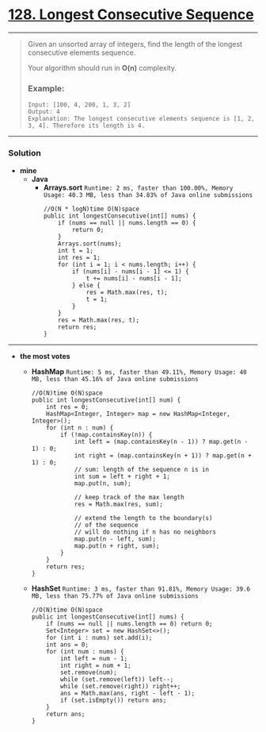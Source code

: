 # [128. Longest Consecutive Sequence](https://leetcode.com/problems/longest-consecutive-sequence/)
---

> Given an unsorted array of integers, find the length of the longest consecutive elements sequence.
>
> Your algorithm should run in **O(n)** complexity.
>
> ### Example:
> ```
> Input: [100, 4, 200, 1, 3, 2]
> Output: 4
> Explanation: The longest consecutive elements sequence is [1, 2, 3, 4]. Therefore its length is 4.
> ```

---

### Solution
* **mine**
  * **Java**
    * **Arrays.sort** `Runtime: 2 ms, faster than 100.00%, Memory Usage: 40.3 MB, less than 34.83% of Java online submissions`
      ```
      //O(N * logN)time O(N)space
      public int longestConsecutive(int[] nums) {
          if (nums == null || nums.length == 0) {
              return 0;
          }
          Arrays.sort(nums);
          int t = 1;
          int res = 1;
          for (int i = 1; i < nums.length; i++) {
              if (nums[i] - nums[i - 1] <= 1) {
                  t += nums[i] - nums[i - 1];
              } else {
                  res = Math.max(res, t);
                  t = 1;
              }
          }
          res = Math.max(res, t);
          return res;
      }
      ```

---


* **the most votes**
  * **HashMap** `Runtime: 5 ms, faster than 49.11%, Memory Usage: 40 MB, less than 45.16% of Java online submissions`
    ```
    //O(N)time O(N)space
    public int longestConsecutive(int[] num) {
        int res = 0;
        HashMap<Integer, Integer> map = new HashMap<Integer, Integer>();
        for (int n : num) {
            if (!map.containsKey(n)) {
                int left = (map.containsKey(n - 1)) ? map.get(n - 1) : 0;
                int right = (map.containsKey(n + 1)) ? map.get(n + 1) : 0;
                // sum: length of the sequence n is in
                int sum = left + right + 1;
                map.put(n, sum);

                // keep track of the max length 
                res = Math.max(res, sum);

                // extend the length to the boundary(s)
                // of the sequence
                // will do nothing if n has no neighbors
                map.put(n - left, sum);
                map.put(n + right, sum);
            }
        }
        return res;
    }
    ```
    
  * **HashSet** `Runtime: 3 ms, faster than 91.81%, Memory Usage: 39.6 MB, less than 75.77% of Java online submissions`
    ```
    //O(N)time O(N)space
    public int longestConsecutive(int[] nums) {
        if (nums == null || nums.length == 0) return 0;
        Set<Integer> set = new HashSet<>();
        for (int i : nums) set.add(i);
        int ans = 0;
        for (int num : nums) {
            int left = num - 1;
            int right = num + 1;
            set.remove(num);
            while (set.remove(left)) left--;
            while (set.remove(right)) right++;
            ans = Math.max(ans, right - left - 1);
            if (set.isEmpty()) return ans;
        }
        return ans;
    }
    ```
